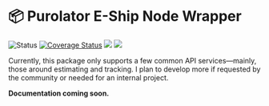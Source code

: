 <h1>📦 Purolator E-Ship Node Wrapper</h1>

<p>
<img  src="https://github.com/MikeIbberson/purolator/workflows/Node%20CI/badge.svg"  alt="Status" />
<a href='https://coveralls.io/github/MikeIbberson/purolator?branch=master'><img src='https://coveralls.io/repos/github/MikeIbberson/purolator/badge.svg?branch=master' alt='Coverage Status' /></a>
<a href="https://www.codacy.com/manual/MikeIbberson/purolator?utm_source=github.com&amp;utm_medium=referral&amp;utm_content=MikeIbberson/purolator&amp;utm_campaign=Badge_Grade"><img src="https://api.codacy.com/project/badge/Grade/770dd0b0d4f74a32921400c0504f8f33"/></a>
<img src='https://bettercodehub.com/edge/badge/MikeIbberson/purolator?branch=master'>
</p> 

<p>Currently, this package only supports a few common API services&mdash;mainly, those around estimating and tracking. I plan to develop more if requested by the community or needed for an internal project.</p>

<p><strong>Documentation coming soon.</strong></p>